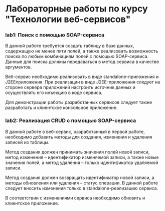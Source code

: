 # Лабораторные работы по курсу "Технологии веб-сервисов"

### lab1: Поиск с помощью SOAP-сервиса

В данной работе требуется создать таблицу в базе данных, содержащую не менее пяти полей, а также реализовать возможность поиска по любым комбинациям полей с помощью SOAP-сервиса. Данные для поиска должны передаваться в метод сервиса в качестве аргументов. 

Веб-сервис необходимо реализовать в виде standalone-приложения и J2EEприложения. При реализации в виде J2EE-приложения следует на стороне сервера приложений настроить источник данных и осуществлять его инъекцию в коде сервиса. 

Для демонстрации работы разработанных сервисов следует также разработать и клиентское консольное приложение.

### lab2: Реализация CRUD с помощью SOAP-сервиса

В данной работе в веб-сервис, разработанный в первой работе, необходимо добавить методы для создания, изменения и удаления записей из таблицы.

Метод создания должен принимать значения полей новой записи, метод изменения – идентификатор изменяемой записи, а также новые значения полей, а метод удаления – только идентификатор удаляемой записи.

Метод создания должен возвращать идентификатор новой записи, а методы обновления или удаления – статус операции. В данной работе следует вносить изменения только в standalone-реализацию сервиса.

В соответствии с изменениями сервиса необходимо обновить и клиентское приложение.